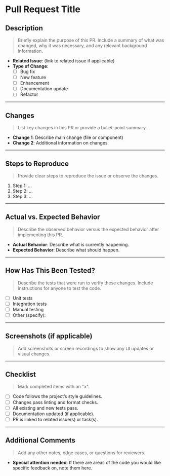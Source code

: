 # Pull Request Title

## Description
> Briefly explain the purpose of this PR. Include a summary of what was changed, why it was necessary, and any relevant background information.

- **Related Issue**: (link to related issue if applicable)
- **Type of Change**:
  - [ ] Bug fix
  - [ ] New feature
  - [ ] Enhancement
  - [ ] Documentation update
  - [ ] Refactor

---

## Changes
> List key changes in this PR or provide a bullet-point summary.

- **Change 1**: Describe main change (file or component)
- **Change 2**: Additional information on changes

---

## Steps to Reproduce
> Provide clear steps to reproduce the issue or observe the changes.

1. Step 1: ...
2. Step 2: ...
3. Step 3: ...

---

## Actual vs. Expected Behavior
> Describe the observed behavior versus the expected behavior after implementing this PR.

- **Actual Behavior**: Describe what is currently happening.
- **Expected Behavior**: Describe what should happen.

---

## How Has This Been Tested?
> Describe the tests that were run to verify these changes. Include instructions for anyone to test the code.

- [ ] Unit tests
- [ ] Integration tests
- [ ] Manual testing
- [ ] Other (specify):

---

## Screenshots (if applicable)
> Add screenshots or screen recordings to show any UI updates or visual changes.

---

## Checklist
> Mark completed items with an "x".

- [ ] Code follows the project’s style guidelines.
- [ ] Changes pass linting and format checks.
- [ ] All existing and new tests pass.
- [ ] Documentation updated (if applicable).
- [ ] PR is linked to related issue(s) or task(s).

---

## Additional Comments
> Add any other notes, edge cases, or questions for reviewers.

- **Special attention needed**: If there are areas of the code you would like specific feedback on, note them here.

